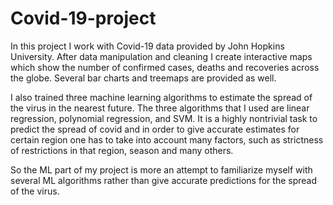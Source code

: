 # Covid-19-project
In this project I work with Covid-19 data provided by John Hopkins University. 
After data manipulation and cleaning I create interactive maps which show the
number of confirmed cases, deaths and recoveries across the globe. Several bar
charts and treemaps are provided as well. 

I also trained three machine learning algorithms to estimate the spread of the
virus in the nearest future. The three algorithms that I used are linear
regression, polynomial regression, and SVM. It is a highly nontrivial task to 
predict the spread of covid and in order to give accurate estimates for certain 
region one has to take into account many factors, such as strictness of
restrictions in that region, season and many others.

So the ML part of my project is more an attempt to familiarize myself with 
several ML algorithms rather than give accurate predictions for the spread of 
the virus. 

